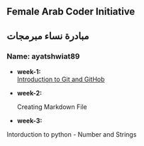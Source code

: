 ## Female Arab Coder Initiative
## مبادرة نساء مبرمجات

### Name: ayatshwiat89

* __week-1:__    
    [Introduction to Git and GitHob](https://github.com/ayatshwiat89/Udemy-git)


* __week-2:__

    Creating Markdown File

* __week-3:__

Intorduction to python - Number and Strings
